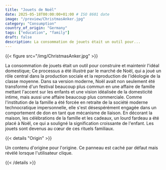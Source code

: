 ```yaml
---
title: "Jouets de Noël"
date: 2025-05-18T00:00:00+01:00 # ISO 8601 date
image: "/preview/ChristmasAnker.jpg"
category: "Consumption"
country_of_origin: "Germany"
tags: ["education", "family"]
draft: false
description: La consommation de jouets était un outil pour...
---
```




{{< figure src="/img/ChristmasAnker.jpg" >}}

La consommation de jouets était un outil pour construire et maintenir l'idéal domestique; Ce processus a été illustré par le marché de Noël, qui a joué un rôle central dans la production sociale et la reproduction de l'idéologie de la classe moyenne. Dans sa version moderne, Noël avait non seulement été transformé d'un festival beaucoup plus commun en une affaire de famille mettant l'accent sur les enfants et une vision idéalisée de la domesticité intime, mais aussi une affaire beaucoup plus commerciale. Comme l'institution de la famille a été forcée en retraite de la société moderne technocratique impersonnelle, elle s'est désespérément engagée dans un comportement de don en tant que mécanisme de liaison. En décorant la maison, les célébrations de la famille et les cadeaux, un lourd fardeau a été placé à Noël, ce qui a souligné la signification croissante de l'enfant. Les jouets sont devenus au cœur de ces rituels familiaux.

{{< details "Origin" >}}

Un contenu d'origine pour l'origine. Ce panneau est caché par défaut mais révélé lorsque l'utilisateur clique.

{{< /details >}}

